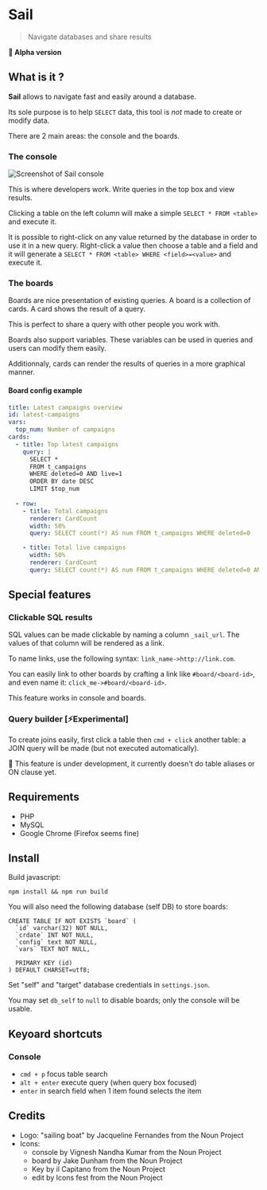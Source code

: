 # Sail

> Navigate databases and share results

**🚧 Alpha version**

## What is it ?

**Sail** allows to navigate fast and easily around a database.

Its sole purpose is to help `SELECT` data, this tool is _not_ made to create or modify data.

There are 2 main areas: the console and the boards.

### The console

![Screenshot of Sail console](http://lipsumarium.com/images-Sail/console.png)

This is where developers work. Write queries in the top box and view results.

Clicking a table on the left column will make a simple `SELECT * FROM <table>` and execute it.

It is possible to right-click on any value returned by the database in order to use it in a new query. 
Right-click a value then choose a table and a field and it will generate a `SELECT * FROM <table> WHERE <field>=<value>` and execute it.


### The boards

Boards are nice presentation of existing queries. A board is a collection of cards. A card shows the result of a query.

This is perfect to share a query with other people you work with.

Boards also support variables. These variables can be used in queries and users can modify them easily.

Additionnaly, cards can render the results of queries in a more graphical manner.

#### Board config example
```yaml
title: Latest campaigns overview
id: latest-campaigns
vars:
  top_num: Number of campaigns
cards:
  - title: Top latest campaigns
    query: |
      SELECT *
      FROM t_campaigns
      WHERE deleted=0 AND live=1
      ORDER BY date DESC
      LIMIT $top_num
  
  - row: 
    - title: Total campaigns
      renderer: CardCount
      width: 50%
      query: SELECT count(*) AS num FROM t_campaigns WHERE deleted=0 

    - title: Total live campaigns
      width: 50%
      renderer: CardCount
      query: SELECT count(*) AS num FROM t_campaigns WHERE deleted=0 AND live=1
```


## Special features

### Clickable SQL results
SQL values can be made clickable by naming a column `_sail_url`. 
The values of that column will be rendered as a link.

To name links, use the following syntax: `link_name->http://link.com`.

You can easily link to other boards by crafting a link like `#board/<board-id>`, and even name it: `click_me->#board/<board-id>`.

This feature works in console and boards.

### Query builder [⚡Experimental]
To create joins easily, first click a table then `cmd + click` another table: a JOIN query will be made (but not executed automatically).

🚧 This feature is under development, it currently doesn't do table aliases or ON clause yet.


## Requirements
* PHP
* MySQL
* Google Chrome (Firefox seems fine)

## Install

Build javascript:

`npm install && npm run build`

You will also need the following database (self DB) to store boards:

```
CREATE TABLE IF NOT EXISTS `board` (
  `id` varchar(32) NOT NULL,
  `crdate` INT NOT NULL,
  `config` text NOT NULL,
  `vars` TEXT NOT NULL,

  PRIMARY KEY (id)
) DEFAULT CHARSET=utf8;
```

Set "self" and "target" database credentials in `settings.json`.

You may set `db_self` to `null` to disable boards; only the console will be usable.


## Keyoard shortcuts

### Console

* `cmd + p` focus table search
* `alt + enter` execute query (when query box focused)
* `enter` in search field when 1 item found selects the item


## Credits
* Logo: "sailing boat" by Jacqueline Fernandes from the Noun Project
* Icons:
  * console by Vignesh Nandha Kumar from the Noun Project
  * board by Jake Dunham from the Noun Project
  * Key by il Capitano from the Noun Project
  * edit by Icons fest from the Noun Project

